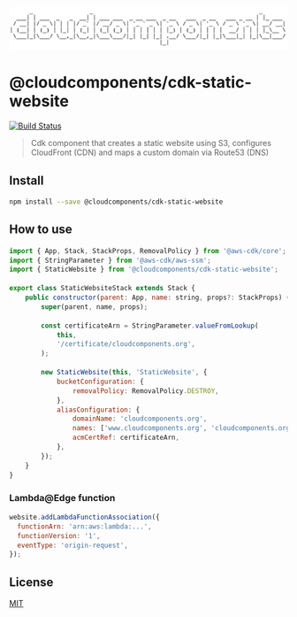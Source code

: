 ![cloudcomponents Logo](/logo.png?raw=true)

# @cloudcomponents/cdk-static-website

[![Build Status](https://travis-ci.org/cloudcomponents/cdk-constructs.svg?branch=master)](https://travis-ci.org/cloudcomponents/cdk-constructs)

> Cdk component that creates a static website using S3, configures CloudFront (CDN) and maps a custom domain via Route53 (DNS)

## Install

```bash
npm install --save @cloudcomponents/cdk-static-website
```

## How to use

```javascript
import { App, Stack, StackProps, RemovalPolicy } from '@aws-cdk/core';
import { StringParameter } from '@aws-cdk/aws-ssm';
import { StaticWebsite } from '@cloudcomponents/cdk-static-website';

export class StaticWebsiteStack extends Stack {
    public constructor(parent: App, name: string, props?: StackProps) {
        super(parent, name, props);

        const certificateArn = StringParameter.valueFromLookup(
            this,
            '/certificate/cloudcomponents.org',
        );

        new StaticWebsite(this, 'StaticWebsite', {
            bucketConfiguration: {
                removalPolicy: RemovalPolicy.DESTROY,
            },
            aliasConfiguration: {
                domainName: 'cloudcomponents.org',
                names: ['www.cloudcomponents.org', 'cloudcomponents.org'],
                acmCertRef: certificateArn,
            },
        });
    }
}
```

### Lambda@Edge function

```javascript
website.addLambdaFunctionAssociation({
  functionArn: 'arn:aws:lambda:...',
  functionVersion: '1',
  eventType: 'origin-request',
});
```

## License

[MIT](../../LICENSE)
